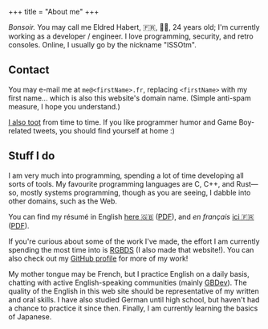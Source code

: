 +++
title = "About me"
+++

<p itemscope itemtype="https://schema.org/Person">
	<i>Bonsoir.</i> You may call me <span itemprop="givenName">Eldred</span> <span itemprop="familyName">Habert</span>, 🇫🇷, <span itemprop="gender" value="male">👨‍🎓</span>, <span itemprop="birthDate" content="1998">24 years old</span>; I'm currently working as a developer / engineer.
	I love programming, security, and retro consoles. Online, I usually go by the nickname "ISSOtm".
</p>

<!-- more -->

## Contact

You may e-mail me at <code>me@&lt;firstName&gt;.fr</code>, replacing <code>&lt;firstName&gt;</code> with my first name... which is also this website's domain name.
(Simple anti-spam measure, I hope you understand.)

[I also toot](//social.treehouse.systems/@issotm) from time to time.
If you like programmer humor and Game Boy-related tweets, you should find yourself at home :)

## Stuff I do

I am very much into programming, spending a lot of time developing all sorts of tools.
My favourite programming languages are C, C++, and Rust—so, mostly systems programming, though as you are seeing, I dabble into other domains, such as the Web.

You can find my résumé in English [here 🇬🇧](/cv/en) ([PDF](/cv/en.pdf)), and *en français* [ici 🇫🇷](/cv/fr) ([PDF](/cv/fr.pdf)).

If you're curious about some of the work I've made, the effort I am currently spending the most time into is [RGBDS](//rgbds.gbdev.io) (I also made that website!).
You can also check out my [GitHub profile](//github.com/ISSOtm) for more of my work!

My mother tongue may be French, but I practice English on a daily basis, chatting with active English-speaking communities (mainly [GBDev](//gbdev.io)).
The quality of the English in this web site should be representative of my written and oral skills.
I have also studied German until high school, but haven't had a chance to practice it since then.
Finally, I am currently learning the basics of Japanese.
